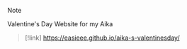 > [!NOTE]
> Valentine's Day Website for my Aika

> [!link]
> https://easieee.github.io/aika-s-valentinesday/
